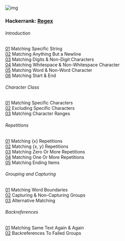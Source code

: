 ![img](https://imgs.xkcd.com/comics/regular_expressions.png)  
  
  
  
### Hackerrank: [Regex](https://www.hackerrank.com/domains/regex)  
  
###### Introduction  
  
[01](src/hackerrank/intro/01_matching_specific_string.java) Matching Specific String  
[02](src/hackerrank/intro/02_matching_anything_but_a_newline.java) Matching Anything But a Newline  
[03](src/hackerrank/intro/03_matching_digits_&_non-digit_characters.java) Matching Digits & Non-Digit Characters  
[04](src/hackerrank/intro/04_matching_whitespace_&_non_whitespace_character.java) Matching Whitespace & Non-Whitespace Character  
[05](src/hackerrank/intro/05_matching_word_&_non_word_character.java) Matching Word & Non-Word Character  
[06](src/hackerrank/intro/06_matching_start_&_end.java) Matching Start & End  
  
###### Character Class  
  
[01](src/hackerrank/char/01_matching_specific_characters.java) Matching Specific Characters  
[02](src/hackerrank/char/02_excluding_specific_characters.java) Excluding Specific Characters  
[03](src/hackerrank/char/03_mathcing_character_ranges.java) Matching Character Ranges  
  
###### Repetitions  
  
[01](src/hackerrank/repetitions/01_matching_x_repetitions.java) Matching {x} Repetitions  
[02](src/hackerrank/repetitions/02_matching_x_y_repetitions.java) Matching {x, y} Repetitions  
[03](src/hackerrank/repetitions/03_matching_zero_or_more_repetitions.java) Matching Zero Or More Repetitions  
[04](src/hackerrank/repetitions/04_matching_one_or_more_repetitions.java) Matching One Or More Repetitions  
[05](src/hackerrank/repetitions/05_matching_ending_items.java) Matching Ending Items  
  
###### Grouping and Capturing  
  
[01](src/hackerrank/grouping_and_capturing/01_matching_word_boundaries.java) Matching Word Boundaries  
[02](src/hackerrank/grouping_and_capturing/02_capturing_&_non_capturing_groups.java) Capturing & Non-Capturing Groups  
[03](src/hackerrank/grouping_and_capturing/03_alternative_matching.java) Alternative Matching  
  
###### Backreferences  
  
[01](src/hackerrank/backreferences/01_matching_sam_text_again_&_again.java) Matching Same Text Again & Again  
[02](src/hackerrank/backreferences/02_backreferences_to_failed_groups.java) Backreferences To Failed Groups  
  